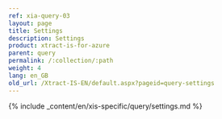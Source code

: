 ```yaml
---
ref: xia-query-03
layout: page
title: Settings
description: Settings
product: xtract-is-for-azure
parent: query
permalink: /:collection/:path
weight: 4
lang: en_GB
old_url: /Xtract-IS-EN/default.aspx?pageid=query-settings
---
```

{% include _content/en/xis-specific/query/settings.md %}
